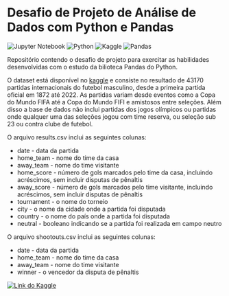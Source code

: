 # Desafio de Projeto de Análise de Dados com Python e Pandas

![Jupyter Notebook](https://img.shields.io/badge/jupyter-F37626.svg?style=for-the-badge&logo=jupyter&logoColor=white)
![Python](https://img.shields.io/badge/python-3670A0?style=for-the-badge&logo=python&logoColor=ffdd54)
![Kaggle](https://img.shields.io/badge/Kaggle-035a7d?style=for-the-badge&logo=kaggle&logoColor=white)
![Pandas](https://img.shields.io/badge/pandas-%23150458.svg?style=for-the-badge&logo=pandas&logoColor=white)

Repositório contendo o desafio de projeto para exercitar as habilidades desenvolvidas com o estudo da bilioteca Pandas do Python.

O dataset está disponível no [kaggle](https://www.kaggle.com/datasets/martj42/international-football-results-from-1872-to-2017) e consiste no resultado de 43170 partidas internacionais do futebol masculino, desde a primeira partida oficial em 1872 até 2022. As partidas variam desde eventos como a Copa do Mundo FIFA até a Copa do Mundo FIFI e amistosos entre seleções. Além disso a base de dados não inclui partidas dos jogos olímpicos ou partidas onde qualquer uma das seleções jogou com time reserva, ou seleção sub 23 ou contra clube de futebol.

O arquivo results.csv inclui as seguintes colunas:

* date - data da partida
* home_team - nome do time da casa
* away_team - nome do time visitante
* home_score - número de gols marcados pelo time da casa, incluindo acréscimos, sem incluir disputas de pênaltis
* away_score - número de gols marcados pelo time visitante, incluindo acréscimos, sem incluir disputas de pênaltis
* tournament - o nome do torneio
* city - o nome da cidade onde a partida foi disputada
* country -  o nome do país onde a partida foi disputada
* neutral - booleano indicando se a partida foi realizada em campo neutro

O arquivo shootouts.csv inclui as seguintes colunas:

* date - data da partida
* home_team - nome do time da casa
* away_team - nome do time visitante
* winner - o vencedor da disputa de pênaltis

[![Link do Kaggle](http://kenposports2.tempsite.ws/_files/sports/c292293e581557bb9ca3ead0e8e42630.png)](https://www.kaggle.com/datasets/martj42/international-football-results-from-1872-to-2017)
